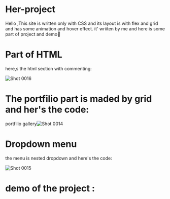 # Her-project
Hello ,This site is written only with CSS and its layout is with flex and grid and has some animation and hover effect.
it' wriiten by me and here is some part of project and demo🌼

# Part of HTML

here,s the html section with commenting:


![Shot 0016](https://user-images.githubusercontent.com/116202175/206896533-5315f57e-b0e9-485b-808b-813b6dc22ea3.png)



# The portfilio part is maded by grid and her's the code:


portfilio gallery![Shot 0014](https://user-images.githubusercontent.com/116202175/206896628-b610252f-5227-4469-8a93-fb3982b99776.png)


# Dropdown menu

the menu is nested dropdown  and here's the code:



![Shot 0015](https://user-images.githubusercontent.com/116202175/206896686-fa4b4e48-1d17-4169-b0c9-2e942f02cb16.png)



# demo of the project :
